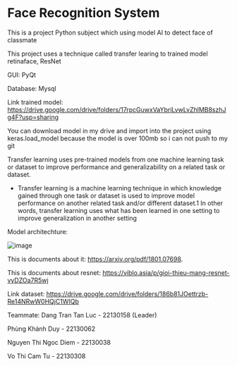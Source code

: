 # Face Recognition System
This is a project Python subject which using model AI to detect face of classmate 

This project uses a technique called transfer learing to trained model retinaface, ResNet

GUI: PyQt

Database: Mysql

Link trained model: https://drive.google.com/drive/folders/17rpcGuwxVaYbriLvwLvZhlMB8szhJg4F?usp=sharing

You can download model in my drive and import into the project using keras.load_model because the model is over 100mb so i can not push to my git

Transfer learning uses pre-trained models from one machine learning task or dataset to improve performance and generalizability on a related task or dataset.

  - Transfer learning is a machine learning technique in which knowledge gained through one task or dataset is used to improve model performance on another related task and/or different dataset.1 In other words, transfer learning uses what has been learned in one setting      to improve generalization in another setting

Model architechture:

![image](https://images.viblo.asia/dd71c193-b255-40ce-86c9-dcbac17e0a6f.png)

This is documents about it: https://arxiv.org/pdf/1801.07698. 

This is documents about resnet: https://viblo.asia/p/gioi-thieu-mang-resnet-vyDZOa7R5wj

Link dataset: https://drive.google.com/drive/folders/186b81JOettrzb-Re14NRwW0HQjC1WIQb

Teammate:
  Dang Tran Tan Luc - 22130158 (Leader)

  Phùng Khánh Duy - 22130062 

  Nguyen Thi Ngoc Diem - 22130038

  Vo Thi Cam Tu - 22130308
  
